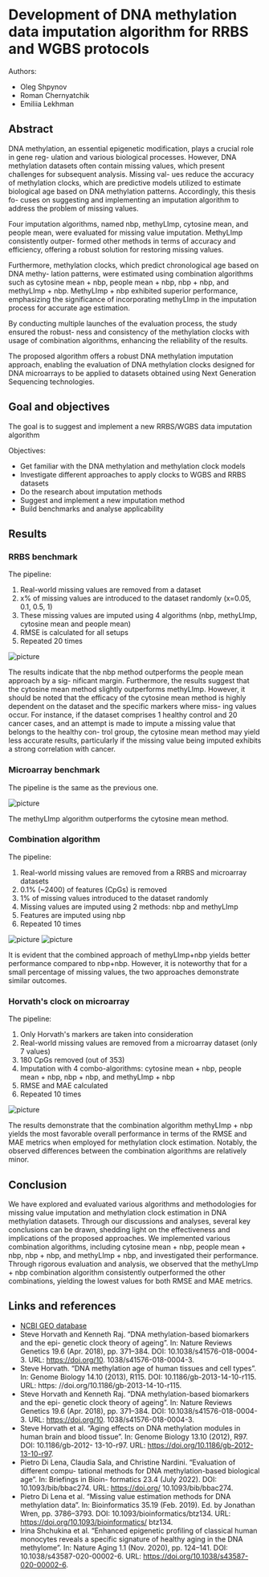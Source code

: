 # Development of DNA methylation data imputation algorithm for RRBS and WGBS protocols

Authors:
* Oleg Shpynov
* Roman Chernyatchik
* Emiliia Lekhman

## Abstract

DNA methylation, an essential epigenetic modification, plays a crucial role in gene reg-
ulation and various biological processes. However, DNA methylation datasets often
contain missing values, which present challenges for subsequent analysis. Missing val-
ues reduce the accuracy of methylation clocks, which are predictive models utilized to
estimate biological age based on DNA methylation patterns. Accordingly, this thesis fo-
cuses on suggesting and implementing an imputation algorithm to address the problem
of missing values.

Four imputation algorithms, named nbp, methyLImp, cytosine mean, and people
mean, were evaluated for missing value imputation. MethyLImp consistently outper-
formed other methods in terms of accuracy and efficiency, offering a robust solution for
restoring missing values.

Furthermore, methylation clocks, which predict chronological age based on DNA methy-
lation patterns, were estimated using combination algorithms such as cytosine mean +
nbp, people mean + nbp, nbp + nbp, and methyLImp + nbp. MethyLImp + nbp exhibited
superior performance, emphasizing the significance of incorporating methyLImp in the
imputation process for accurate age estimation.

By conducting multiple launches of the evaluation process, the study ensured the robust-
ness and consistency of the methylation clocks with usage of combination algorithms,
enhancing the reliability of the results.

The proposed algorithm offers a robust DNA methylation imputation approach, enabling
the evaluation of DNA methylation clocks designed for DNA microarrays to be applied to
datasets obtained using Next Generation Sequencing technologies.

## Goal and objectives

The goal is to suggest and implement a new RRBS/WGBS data imputation algorithm

Objectives:
* Get familiar with the DNA methylation and methylation clock models
* Investigate different approaches to apply clocks to WGBS and RRBS datasets
* Do the research about imputation methods
* Suggest and implement a new imputation method
* Build benchmarks and analyse applicability

## Results

### RRBS benchmark
The pipeline:
1. Real-world missing values are removed from a dataset
2. x% of missing values are introduced to the dataset randomly (x=0.05, 0.1, 0.5, 1)
3. These missing values are imputed using 4 algorithms (nbp, methyLImp, cytosine mean and people mean)
4. RMSE is calculated for all setups
5. Repeated 20 times

![picture](1_bench_rmse.png)

The results indicate that the nbp method outperforms the people mean approach by a sig-
nificant margin. Furthermore, the results suggest that the cytosine mean method slightly
outperforms methyLImp. However, it should be noted that the efficacy of the cytosine
mean method is highly dependent on the dataset and the specific markers where miss-
ing values occur. For instance, if the dataset comprises 1 healthy control and 20 cancer
cases, and an attempt is made to impute a missing value that belongs to the healthy con-
trol group, the cytosine mean method may yield less accurate results, particularly if the
missing value being imputed exhibits a strong correlation with cancer.

### Microarray benchmark
The pipeline is the same as the previous one.

![picture](2_bench_rmse.png)

The methyLImp algorithm outperforms the cytosine mean method.

### Combination algorithm
The pipeline:
1. Real-world missing values are removed from a RRBS and microarray datasets
2. 0.1% (~2400) of features (CpGs) is removed 
3. 1% of missing values introduced to the dataset randomly
4. Missing values are imputed using 2 methods: nbp and methyLImp
5. Features are imputed using nbp
6. Repeated 10 times

![picture](3_bench_rrbs.png)
![picture](3_bench_microarray.png)

It is evident that the combined approach of methyLImp+nbp yields better performance compared to nbp+nbp. However, it is noteworthy that for a small percentage of missing values, the two approaches demonstrate similar outcomes.

### Horvath's clock on microarray
The pipeline:
1. Only Horvath's markers are taken into consideration
2. Real-world missing values are removed from a microarray dataset (only 7 values)
3. 180 CpGs removed (out of 353)
4. Imputation with 4 combo-algorithms: cytosine mean + nbp, people mean + nbp, nbp + nbp, and methyLImp + nbp
5. RMSE and MAE calculated
6. Repeated 10 times

![picture](horvath_combo.png)

The results demonstrate that the combination algorithm methyLImp + nbp yields the most favorable overall performance in terms of the RMSE and MAE metrics when employed for methylation clock estimation. Notably, the observed differences between the combination algorithms are relatively minor.

## Conclusion

We have explored and evaluated various algorithms and methodologies for missing value imputation and methylation clock estimation in DNA methylation datasets. Through our discussions and analyses, several key conclusions can be drawn, shedding light on the effectiveness and implications of the proposed approaches. We implemented various combination algorithms, including cytosine mean + nbp, people mean + nbp, nbp + nbp, and methyLImp + nbp, and investigated their performance. Through rigorous evaluation and analysis, we observed that the methyLImp + nbp combination algorithm consistently outperformed the other combinations, yielding the lowest values for both RMSE and MAE metrics.

## Links and references

* [NCBI GEO database](https://www.ncbi.nlm.nih.gov/geo/)
* Steve Horvath and Kenneth Raj. “DNA methylation-based biomarkers and the epi- genetic clock theory of ageing”. In: Nature Reviews Genetics 19.6 (Apr. 2018), pp. 371–384. DOI: 10.1038/s41576-018-0004-3. URL: https://doi.org/10. 1038/s41576-018-0004-3.
* Steve Horvath. “DNA methylation age of human tissues and cell types”. In: Genome Biology 14.10 (2013), R115. DOI: 10.1186/gb-2013-14-10-r115. URL: https: //doi.org/10.1186/gb-2013-14-10-r115.
* Steve Horvath and Kenneth Raj. “DNA methylation-based biomarkers and the epi- genetic clock theory of ageing”. In: Nature Reviews Genetics 19.6 (Apr. 2018), pp. 371–384. DOI: 10.1038/s41576-018-0004-3. URL: https://doi.org/10. 1038/s41576-018-0004-3.
* Steve Horvath et al. “Aging effects on DNA methylation modules in human brain and blood tissue”. In: Genome Biology 13.10 (2012), R97. DOI: 10.1186/gb-2012- 13-10-r97. URL: https://doi.org/10.1186/gb-2012-13-10-r97.
* Pietro Di Lena, Claudia Sala, and Christine Nardini. “Evaluation of different compu- tational methods for DNA methylation-based biological age”. In: Briefings in Bioin- formatics 23.4 (July 2022). DOI: 10.1093/bib/bbac274. URL: https://doi.org/ 10.1093/bib/bbac274.
* Pietro Di Lena et al. “Missing value estimation methods for DNA methylation data”.
In: Bioinformatics 35.19 (Feb. 2019). Ed. by Jonathan Wren, pp. 3786–3793. DOI: 10.1093/bioinformatics/btz134. URL: https://doi.org/10.1093/bioinformatics/ btz134.
* Irina Shchukina et al. “Enhanced epigenetic profiling of classical human monocytes reveals a specific signature of healthy aging in the DNA methylome”. In: Nature Aging 1.1 (Nov. 2020), pp. 124–141. DOI: 10.1038/s43587-020-00002-6. URL: https://doi.org/10.1038/s43587-020-00002-6.